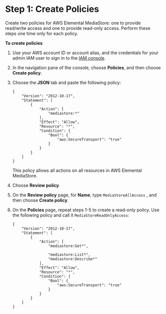 # Step 1: Create Policies<a name="setting-up-IAM-users-create-nonadmin-policies"></a>

Create two policies for AWS Elemental MediaStore: one to provide read/write access and one to provide read\-only access\. Perform these steps one time only for each policy\.

**To create policies**

1. Use your AWS account ID or account alias, and the credentials for your admin IAM user to sign in to the [IAM console](https://console.aws.amazon.com/iam)\.

1. In the navigation pane of the console, choose **Policies**, and then choose **Create policy**\.

1. Choose the **JSON** tab and paste the following policy:

   ```
   {
       "Version": "2012-10-17",
       "Statement": [
           {
               "Action": [
                   "mediastore:*"
               ],
               "Effect": "Allow",
               "Resource": "*",
               "Condition": {
                   "Bool": {
                       "aws:SecureTransport": "true"
                   }
               }
           }
       ]
   }
   ```

   This policy allows all actions on all resources in AWS Elemental MediaStore\.

1. Choose **Review policy**\.

1. On the **Review policy** page, for **Name**, type `MediaStoreAllAccess` , and then choose **Create policy**\.

1. On the **Policies** page, repeat steps 1\-5 to create a read\-only policy\. Use the following policy and call it `MediaStoreReadOnlyAccess`:

   ```
   {
       "Version": "2012-10-17",
       "Statement": [
           {
               "Action": [
                   "mediastore:Get*",
   
                   "mediastore:List*",
                   "mediastore:Describe*"
               ],
               "Effect": "Allow",
               "Resource": "*",
               "Condition": {
                   "Bool": {
                       "aws:SecureTransport": "true"
                   }
               }
           }
       ]
   }
   ```